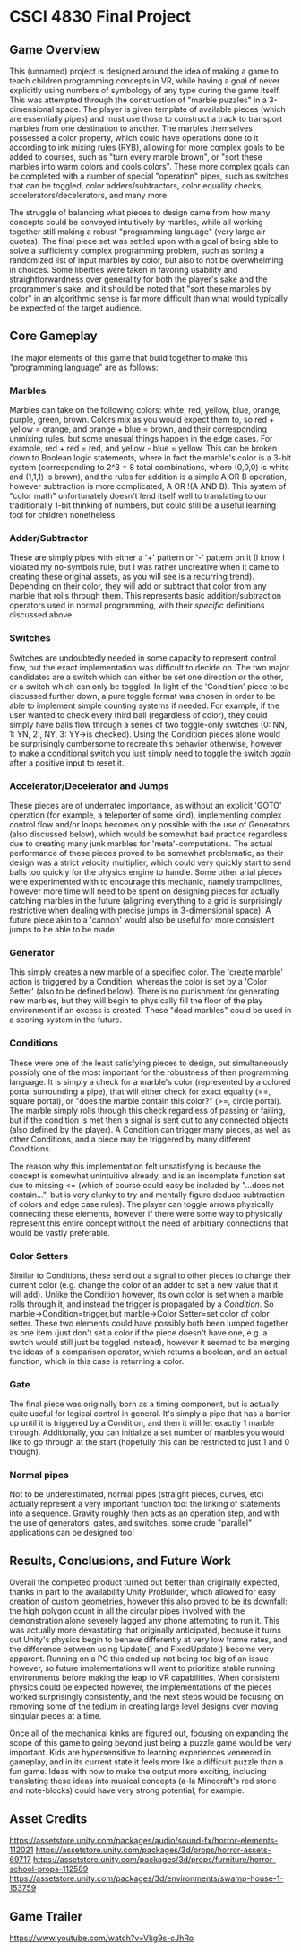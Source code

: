 # CSCI 4830 Final Project

## Game Overview

This (unnamed) project is designed around the idea of making a game to teach children programming concepts in VR, while having a goal of never explicitly using numbers of symbology of any type during the game itself. This was attempted through the construction of "marble puzzles" in a 3-dimensional space. The player is given template of available pieces (which are essentially pipes) and must use those to construct a track to transport marbles from one destination to another. The marbles themselves possessed a color property, which could have operations done to it according to ink mixing rules (RYB), allowing for more complex goals to be added to courses, such as "turn every marble brown", or "sort these marbles into warm colors and cools colors". These more complex goals can be completed with a number of special "operation" pipes, such as switches that can be toggled, color adders/subtractors, color equality checks, accelerators/decelerators, and many more.

The struggle of balancing what pieces to design came from how many concepts could be conveyed intuitively by marbles, while all working together still making a robust "programming language" (very large air quotes). The final piece set was settled upon with a goal of being able to solve a sufficiently complex programming problem, such as sorting a randomized list of input marbles by color, but also to not be overwhelming in choices. Some liberties were taken in favoring usability and straightforwardness over generality for both the player's sake and the programmer's sake, and it should be noted that "sort these marbles by color" in an algorithmic sense is far more difficult than what would typically be expected of the target audience.

## Core Gameplay

The major elements of this game that build together to make this "programming language" are as follows:

### Marbles

Marbles can take on the following colors: white, red, yellow, blue, orange, purple, green, brown. Colors mix as you would expect them to, so red + yellow = orange, and orange + blue  = brown, and their corresponding unmixing rules, but some unusual things happen in the edge cases. For example, red + red = red, and yellow - blue = yellow. This can be broken down to Boolean logic statements, where in fact the marble's color is a 3-bit system (corresponding to 2^3 = 8 total combinations, where (0,0,0) is white and (1,1,1) is brown), and the rules for addition is a simple A OR B operation, however subtraction is more complicated, A OR !(A AND B). This system of "color math" unfortunately doesn't lend itself well to translating to our traditionally 1-bit thinking of numbers, but could still be a useful learning tool for children nonetheless.

### Adder/Subtractor

These are simply pipes with either a '+' pattern or '-' pattern on it (I know I violated my no-symbols rule, but I was rather uncreative when it came to creating these original assets, as you will see is a recurring trend). Depending on their color, they will add or subtract that color from any marble that rolls through them. This represents basic addition/subtraction operators used in normal programming, with their *specific* definitions discussed above.

### Switches

Switches are undoubtedly needed in some capacity to represent control flow, but the exact implementation was difficult to decide on. The two major candidates are a switch which can either be set one direction *or* the other, or a switch which can only be toggled. In light of the 'Condition' piece to be discussed further down, a pure toggle format was chosen in order to be able to implement simple counting systems if needed. For example, if the user wanted to check every third ball (regardless of color), they could simply have balls flow through a series of two toggle-only switches (0: NN, 1: YN, 2:, NY, 3: YY->is checked). Using the Condition pieces alone would be surprisingly cumbersome to recreate this behavior otherwise, however to make a conditional switch you just simply need to toggle the switch *again* after a positive input to reset it.

### Accelerator/Decelerator and Jumps

These pieces are of underrated importance, as without an explicit 'GOTO' operation (for example, a teleporter of some kind), implementing complex control flow and/or loops becomes only possible with the use of Generators (also discussed below), which would be somewhat bad practice regardless due to creating many junk marbles for 'meta'-computations. The actual performance of these pieces proved to be somewhat problematic, as their design was a strict velocity multiplier, which could very quickly start to send balls too quickly for the physics engine to handle. Some other arial pieces were experimented with to encourage this mechanic, namely trampolines, however more time will need to be spent on designing pieces for actually catching marbles in the future (aligning everything to a grid is surprisingly restrictive when dealing with precise jumps in 3-dimensional space). A future piece akin to a 'cannon' would also be useful for more consistent jumps to be able to be made.

### Generator

This simply creates a new marble of a specified color. The 'create marble' action is triggered by a Condition, whereas the color is set by a 'Color Setter' (also to be defined below). There is no punishment for generating new marbles, but they will begin to physically fill the floor of the play environment if an excess is created. These "dead marbles" could be used in a scoring system in the future.

### Conditions

These were one of the least satisfying pieces to design, but simultaneously possibly one of the most important for the robustness of then programming language. It is simply a check for a marble's color (represented by a colored portal surrounding a pipe), that will either check for exact equality (==, square portal), or "does the marble contain this color?" (>=, circle portal). The marble simply rolls through this check regardless of passing or failing, but if the condition is met then a signal is sent out to any connected objects (also defined by the player). A Condition can trigger many pieces, as well as other Conditions, and a piece may be triggered by many different Conditions.

The reason why this implementation felt unsatisfying is because the concept is somewhat unintuitive already, and is an incomplete function set due to missing <= (which of course could easy be included by "...does not contain...", but is very clunky to try and mentally figure deduce subtraction of colors and edge case rules). The player can toggle arrows physically connecting these elements, however if there were some way to physically represent this entire concept without the need of arbitrary connections that would be vastly preferable.

### Color Setters

Similar to Conditions, these send out a signal to other pieces to change their current color (e.g. change the color of an adder to set a new value that it will add). Unlike the Condition however, its own color is set when a marble rolls through it, and instead the trigger is propagated by a *Condition*. So marble->Condition=trigger,but marble->Color Setter=set color of color setter. These two elements could have possibly both been lumped together as one item (just don't set a color if the piece doesn't have one, e.g. a switch would still just be toggled instead), however it seemed to be merging the ideas of a comparison operator, which returns a boolean, and an actual function, which in this case is returning a color.

### Gate

The final piece was originally born as a timing component, but is actually quite useful for logical control in general. It's simply a pipe that has a barrier up until it is triggered by a Condition, and then it will let exactly 1 marble through. Additionally, you can initialize a set number of marbles you would like to go through at the start (hopefully this can be restricted to just 1 and 0 though).

### Normal pipes

Not to be underestimated, normal pipes (straight pieces, curves, etc) actually represent a very important function too: the linking of statements into a sequence. Gravity roughly then acts as an operation step, and with the use of generators, gates, and switches, some crude "parallel" applications can be designed too!


## Results, Conclusions, and Future Work

Overall the completed product turned out better than originally expected, thanks in part to the availability Unity ProBuilder, which allowed for easy creation of custom geometries, however this also proved to be its downfall: the high polygon count in all the circular pipes involved with the demonstration alone severely lagged any phone attempting to run it. This was actually more devastating that originally anticipated, because it turns out Unity's physics begin to behave differently at very low frame rates, and the difference between using Update() and FixedUpdate() become very apparent. Running on a PC this ended up not being too big of an issue however, so future implementations will want to prioritize stable running environments before making the leap to VR capabilities. When consistent physics could be expected however, the implementations of the pieces worked surprisingly consistently, and the next steps would be focusing on removing some of the tedium in creating large level designs over moving singular pieces at a time.

Once all of the mechanical kinks are figured out, focusing on expanding the scope of this game to going beyond just being a puzzle game would be very important. Kids are hypersensitive to learning experiences veneered in gameplay, and in its current state it feels more like a difficult puzzle than a fun game. Ideas with how to make the output more exciting, including translating these ideas into musical concepts (a-la Minecraft's red stone and note-blocks) could have very strong potential, for example.

## Asset Credits

https://assetstore.unity.com/packages/audio/sound-fx/horror-elements-112021
https://assetstore.unity.com/packages/3d/props/horror-assets-69717
https://assetstore.unity.com/packages/3d/props/furniture/horror-school-props-112589
https://assetstore.unity.com/packages/3d/environments/swamp-house-1-153759

## Game Trailer

https://www.youtube.com/watch?v=Vkg9s-cJhRo
